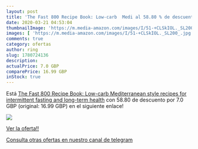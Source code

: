 ```yaml
---
layout: post
title: 'The Fast 800 Recipe Book: Low-carb  Medi al 58.80 % de descuento'
date: 2020-03-21 04:53:04
thumbnailImage: 'https://m.media-amazon.com/images/I/51-+CLSkIOL._SL200_.jpg'
images: [ 'https://m.media-amazon.com/images/I/51-+CLSkIOL._SL200_.jpg' ]
comments: true
category: ofertas
author: ring
slug: 1780724136
description:
actualPrice: 7.0 GBP
comparePrice: 16.99 GBP
inStock: true
---
```


Está [The Fast 800 Recipe Book: Low-carb  Mediterranean style recipes for intermittent fasting and long-term health](https://www.amazon.co.uk/dp/1780724136/?tag=redken01-21) con 58.80 de descuento por 7.0 GBP (original: 16.99 GBP) en el siguiente enlace!

[![](https://m.media-amazon.com/images/I/51-+CLSkIOL._SL200_.jpg)](https://www.amazon.co.uk/dp/1780724136/?tag=redken01-21)

[Ver la oferta!!](https://www.amazon.co.uk/dp/1780724136/?tag=redken01-21)

[Consulta otras ofertas en nuestro canal de telegram](https://t.me/s/ofertas25)
